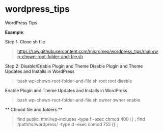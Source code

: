 # wordpress_tips
WordPress Tips

**Example**:

Step 1: Clone sh file
> https://raw.githubusercontent.com/micromeo/wordpress_tips/main/wp-chown-root-folder-and-file.sh

Step 2: Disable/Enable Plugin and Theme
Disable Plugin and Theme Updates and Installs in WordPress
> bash wp-chown-root-folder-and-file.sh root root disable

Enable Plugin and Theme Updates and Installs in WordPress
> bash wp-chown-root-folder-and-file.sh owner owner enable

** Chmod file and folders **
> find public_html/wp-includes -type f -exec chmod 400 {} \;
> find /path/to/wordpress/ -type d -exec chmod 755 {} \;
